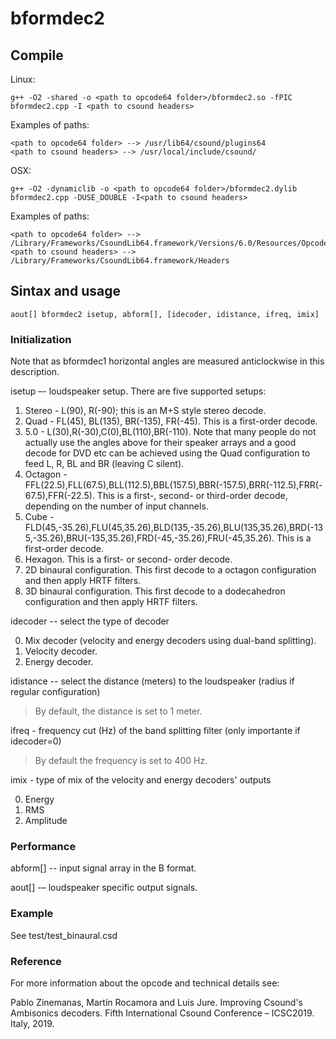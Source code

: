 # bformdec2

## Compile

Linux:
```
g++ -O2 -shared -o <path to opcode64 folder>/bformdec2.so -fPIC bformdec2.cpp -I <path to csound headers>
```

Examples of paths:
```
<path to opcode64 folder> --> /usr/lib64/csound/plugins64
<path to csound headers> --> /usr/local/include/csound/
```

OSX:
```
g++ -O2 -dynamiclib -o <path to opcode64 folder>/bformdec2.dylib bformdec2.cpp -DUSE_DOUBLE -I<path to csound headers>
```

Examples of paths:
```
<path to opcode64 folder> --> /Library/Frameworks/CsoundLib64.framework/Versions/6.0/Resources/Opcodes64 
<path to csound headers> --> /Library/Frameworks/CsoundLib64.framework/Headers
```

## Sintax and usage
```
aout[] bformdec2 isetup, abform[], [idecoder, idistance, ifreq, imix]
```
### Initialization

Note that as bformdec1 horizontal angles are measured anticlockwise in this description.

isetup –- loudspeaker setup. There are five supported setups:

1. Stereo - L(90), R(-90); this is an M+S style stereo decode.
2.	Quad - FL(45), BL(135), BR(-135), FR(-45). This is a first-order decode.
3.	5.0 - L(30),R(-30),C(0),BL(110),BR(-110). Note that many people do not actually use the angles above for their speaker arrays and a good decode for DVD etc can be achieved using the Quad configuration to feed L, R, BL and BR (leaving C silent).
4.	Octagon - FFL(22.5),FLL(67.5),BLL(112.5),BBL(157.5),BBR(-157.5),BRR(-112.5),FRR(-67.5),FFR(-22.5). This is a first-, second- or third-order decode, depending on the number of input channels.
5.	Cube - FLD(45,-35.26),FLU(45,35.26),BLD(135,-35.26),BLU(135,35.26),BRD(-135,-35.26),BRU(-135,35.26),FRD(-45,-35.26),FRU(-45,35.26). This is a first-order decode.
6. Hexagon. This is a first- or second- order decode.
21. 2D binaural configuration. This first decode to a octagon configuration and then apply HRTF filters.
31. 3D binaural configuration. This first decode to a dodecahedron configuration and then apply HRTF filters.

idecoder -- select the type of decoder

0. Mix decoder (velocity and energy decoders using dual-band splitting).
1. Velocity decoder.
2. Energy decoder.

idistance -- select the distance (meters) to the loudspeaker (radius if regular configuration)

> By default, the distance is set to 1 meter.

ifreq - frequency cut (Hz) of the band splitting filter (only importante if idecoder=0)

> By default the frequency is set to 400 Hz.

imix - type of mix of the velocity and energy decoders' outputs

0. Energy
1. RMS
2. Amplitude


### Performance
abform[] -- input signal array in the B format.

aout[] -– loudspeaker specific output signals.

### Example
See test/test_binaural.csd

### Reference

For more information about the opcode and technical details see:

Pablo Zinemanas, Martín Rocamora and Luis Jure. Improving Csound's Ambisonics decoders. Fifth International Csound Conference – ICSC2019. Italy, 2019.

